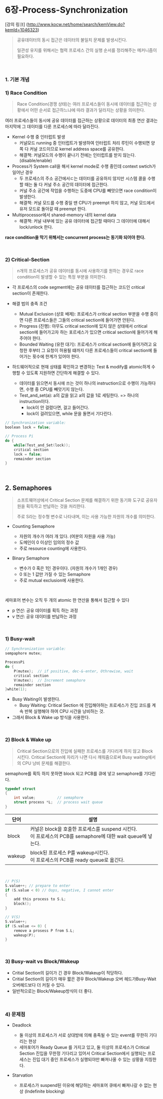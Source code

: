 # 6장-Process-Synchronization

[강의 링크] (http://www.kocw.net/home/search/kemView.do?kemId=1046323)

> 공유데이터의 동시 접근은 데이터의 불일치 문제를 발생시킨다. 
>
> 일관성 유지를 위해서는 협력 프로세스 간의 실행 순서를 정리해주는 메커니즘이 필요하다. 

<br>

### 1. 기본 개념

### 1)  Race Condition

> Race Condition(경쟁 상태)는 여러 프로세스들이 동시에 데이터를 접근하는 상황에서 어떤 순서로 접근하느냐에 따라 결과가 달라지는 상황을 의미한다. 

여러 프로세스들이 동시에 공유 데이터를 접근하는 상황으로 데이터의 최종 연산 결과는 마지막에 그 데이터를 다룬 프로세스에 따라 달라진다. 

- Kernel 수행 중 인터럽트 발생
  - 커널모드 running 중 인터럽트가 발생하여 인터럽트 처리 루틴이 수행되면 양쪽 다 커널 코드이므로 kernel address space를 공유한다. 
  - 해결책: 커널모드의 수행이 끝나기 전에는 인터럽트를 받지 않는다. (disable/enable)
- Process가 System call을 해서 kernel mode로 수행 중인데 context swtich가 일어난 경우
  - 두 프로세스의 주소 공간에서ㄷ는 데이터를 공유하지 않지만 시스템 콜을 수행할 때는 둘 다 커널 주소 공간의 데이터에 접근한다. 
  - 커널 주소 공간에 작업을 수행하는 도중에 CPU를 빼앗으면 race condition이 발생한다. 
  - 해결책: 커널 모드를 수행 중일 땐 CPU가 preempt 하지 않고, 커널 모드에서 유저 모드로 돌아갈 때 preempt 한다. 
- Multiprocessor에서 shared-memory 내의 kernel data
  - 해결책: 커널 내부에 있는 공유 데이터에 접근할 때마다 그 데이터에 대해서 lock/unlock 한다. 

**race condition을 막기 위해서는 concurrent process는 동기화 되어야 한다.** 

<br>

### 2) Critical-Section

> n개의 프로세스가 공유 데이터를 동시에 사용하기를 원하는 경우로 race condition이 발생할 수 있는 특정 부분을 의미한다. 

- 각 프로세스의 code segment에는 공유 데이터를 접근하는 코드인 critical section이 존재한다.
- 해결 법의 충족 조건
  - Mutual Exclusion (상호 배제): 프로세스가 critical section 부분을 수행 중이면 다른 프로세스들은 그들의 critical section에 들어가면 안된다. 
  - Progress (진행): 아무도 critical section에 있지 않은 상태에서 critical section에 들어가고자 하는 포르세스가 있으면 critical section에 들어가게 해주어야 한다. 
  - Bounded Waiting (유한 대기): 프로세스가 critical section에 들어가려고 요청한 후부터 그 요청이 허용될 떄까지 다른 프로세스들이 critical section에 들어가는 횟수에 한계가 있어야 한다. 

- 하드웨어적으로 현재 상태를 확인하고 변경하는 Test & modify를 atomic하게 수행할 수 있도록 지원하면 간단하게 해결할 수 있다. 
  - 데이터를 읽으면서 동시에 쓰는 것이 하나의 instruction으로 수행이 가능하다면, 수행 중 CPU를 빼앗기지 않는다. 
  - Test_and_set(a): a의 값을 읽고 a의 값을 1로 세팅한다. => 하나의 instruction이다. 
    - lock이 안 걸렸다면, 걸고 들어간다. 
    - lock이 걸려있으면, while 문을 돌면서 기다린다. 

```c
// Synchronization variable: 
boolean lock = false;

// Process Pi
do {
    while(Test_and_Set(lock));
    critical section
    lock = false;
    remainder section
}
```

<br>

## 2. Semaphores

> 소프트웨어상에서 Critical Section 문제를 해결하기 위한 동기화 도구로 공유자원을 획득하고 반납하는 것을 처리한다. 
>
> 주로 S라는 정수형 변수로 나타내며, 이는 사용 가능한 자원의 개수를 의미한다.

- Counting Semaphore
  - 자원의 개수가 여러 개 있다. (여분의 자원을 사용 가능)
  - 도메인이 0 이상인 임의의 정수 값
  - 주로 resource counting에 사용한다. 

- Binary Semaphore
  - 변수가 0 혹은 1인 경우이다. (자원의 개수가 1개인 경우)
  - 0 또는 1 값만 가질 수 있는 Semaphore
  - 주로 mutual exclusion에 사용한다. 

<br>


세마포어 변수는 오직 두 개의 atomic 한 연산을 통해서 접근할 수 있다

- p 연산: 공유 데이터를 획득 하는 과정
- v 연산: 공유 데이터를 반납하는 과정 

<br>

### 1)  Busy-wait

```c
// Synchronization variable: 
sempaphore mutex; 

ProcessPi
do {
    P(mutex);  // if positive, dec-&-enter, Othrewise, wait
    critical section
    V(mutex);  // Increment semaphore
    remainder section
}white(1);
```

- Busy Waiting이 발생한다. 
  - Busy Waiting:  Critical Section 에 진입해야하는 프로세스가 진입 코드를 계속 반복 실행해야 하여 CPU 시간을 낭비하는 것.
- 그래서 Block & Wake up 방식을 사용한다. 

<br>

### 2)  Block & Wake up 

> Critical Section으로의 진입에 실패한 프로세스를 기다리게 하지 않고 Block 시킨다. 
> Critical Section에 자리가 나면 다시 깨워줌으로써 Busy waiting에서의 CPU 낭비 문제를 해결한다. 

semaphore를 획득 하지 못하면 block 되고 PCB를 큐에 넣고 semaphore를 기다린다. 

```c
typedef struct
{
    int value;          // semaphore
    struct process *L;  // process wait queue
}
```

| 단어   | 설명                                                         |
| ------ | ------------------------------------------------------------ |
| block  | 커널은 block을 호출한 프로세스를 suspend 시킨다. <br />이 프로세스의 PCB를 semaphore에 대한 wait queue에 넣는다. |
| wakeup | block된 프로세스 P를 wakeup시킨다.<br />이 프로세스의 PCB를 ready queue로 옮긴다. |

<br>

```c
// P(S)
S.value++; // prepare to enter
if (S.value < 0) // Oops, negative, I cannot enter
{
    add this process to S.L;
    block();
}

// V(S)
S.value++;
if (S.value <= 0) {
    remove a prosess P from S.L;
    wakeup(P);
} 
```

<br>

### 3) Busy-wait vs Block/Wakeup

- Critial Section의 길이가 긴 경우 Block/Wakeup이 적당하다.
- Critial Section의 길이가 매우 짧은 경우 Block/Wakeup 오버 헤드가Busy-Wait 오버헤드보다 더 커질 수 있다. 
- 일반적으로는 Block/Wakeup방식이 더 좋다.

<br>

### 4) 문제점

- Deadlock
  - 둘 이상의 프로세스가 서로 상대방에 의해 충족될 수 있는 event를 무한히 기다리는 현상
  - 세마포어가 Ready Queue 를 가지고 있고, 둘 이상의 프로세스가 Critical Section 진입을 무한정 기다리고 있어서 Critical Section에서 실행되는 프로세스는 진입 대기 중인 프로세스가 실행되야만 빠져나올 수 있는 상황을 지칭한다.

- Starvation
  - 프로세스가 suspend된 이유에 해당하는 세마포어 큐에서 빠져나갈 수 없는 현상 (Indefinite blocking)


<br>